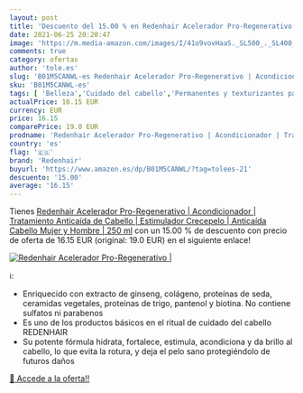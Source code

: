 ```yaml
---
layout: post
title: 'Descuento del 15.00 % en Redenhair Acelerador Pro-Regenerativo | '
date: 2021-06-25 20:20:47
image: 'https://m.media-amazon.com/images/I/41o9vovHaaS._SL500_._SL400_.jpg'
comments: true
category: ofertas
author: 'tole.es'
slug: 'B01M5CANWL-es Redenhair Acelerador Pro-Regenerativo | Acondicionador |...'
sku: 'B01M5CANWL-es'
tags: [ 'Belleza','Cuidado del cabello','Permanentes y texturizantes para el cabello','Productos para el cuidado del cabello','acondicionador','redenhair', ]
actualPrice: 16.15 EUR
currency: EUR
price: 16.15
comparePrice: 19.0 EUR
prodname: 'Redenhair Acelerador Pro-Regenerativo | Acondicionador | Tratamiento Anticaída de Cabello | Estimulador Crecepelo | Anticaída Cabello Mujer y Hombre | 250 ml'
country: 'es'
flag: '🇪🇸'
brand: 'Redenhair'
buyurl: 'https://www.amazon.es/dp/B01M5CANWL/?tag=tolees-21'
descuento: '15.00'
average: '16.15'
---
```


Tienes [Redenhair Acelerador Pro-Regenerativo | Acondicionador | Tratamiento Anticaída de Cabello | Estimulador Crecepelo | Anticaída Cabello Mujer y Hombre | 250 ml](https://www.amazon.es/dp/B01M5CANWL/?tag=tolees-21) con un 15.00 % de descuento con precio de oferta de 16.15 EUR (original: 19.0 EUR) en el siguiente enlace!

[![Redenhair Acelerador Pro-Regenerativo | ](https://m.media-amazon.com/images/I/41o9vovHaaS._SL500_._SL400_.jpg)](https://www.amazon.es/dp/B01M5CANWL/?tag=tolees-21)

ℹ️:

- Enriquecido con extracto de ginseng, colágeno, proteínas de seda, ceramidas vegetales, proteínas de trigo, pantenol y biotina. No contiene sulfatos ni parabenos
- Es uno de los productos básicos en el ritual de cuidado del cabello REDENHAIR
- Su potente fórmula hidrata, fortalece, estimula, acondiciona y da brillo al cabello, lo que evita la rotura, y deja el pelo sano protegiéndolo de futuros daños

[🛒 Accede a la oferta!!](https://www.amazon.es/dp/B01M5CANWL/?tag=tolees-21)
